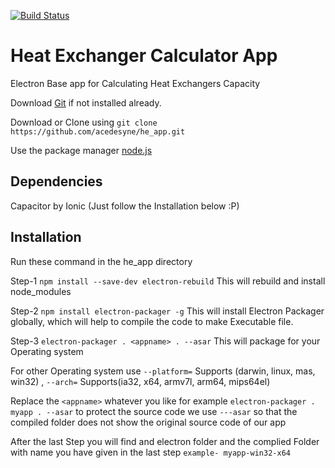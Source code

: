[![Build Status](https://dev.azure.com/dhruvdalsaniya1995/dhruvdalsaniya1995/_apis/build/status/acedesyne.he_app?branchName=master)](https://dev.azure.com/dhruvdalsaniya1995/dhruvdalsaniya1995/_build/latest?definitionId=2&branchName=master)

# Heat Exchanger Calculator App
 Electron Base app for Calculating Heat Exchangers Capacity
 
 Download [Git](https://git-scm.com/downloads) if not installed already.

 Download or Clone using ```git clone https://github.com/acedesyne/he_app.git ```
 
 Use the package manager [node.js](https://nodejs.org/en/)

## Dependencies
 Capacitor by Ionic (Just follow the Installation below :P)

## Installation
 Run these command in the he_app directory

 Step-1 ``` npm install --save-dev electron-rebuild ``` This will rebuild and install node_modules

 Step-2 ``` npm install electron-packager -g ``` This will install Electron Packager globally, which will help to compile the code to make Executable file.

 Step-3 ``` electron-packager . <appname> . --asar ```  This will package for your Operating system
 
 For other Operating system use  ```--platform=``` Supports (darwin, linux, mas, win32)  , ```--arch=``` Supports(ia32, x64, armv7l, arm64, mips64el)
 
 Replace the ```<appname>``` whatever you like for example ``` electron-packager . myapp . --asar ``` to protect the source code we use ```---asar``` so that the compiled folder does not show the original source code of our app

 After the last Step you will find and electron folder and the complied Folder with name you have given in the last step ```example- myapp-win32-x64```





 

